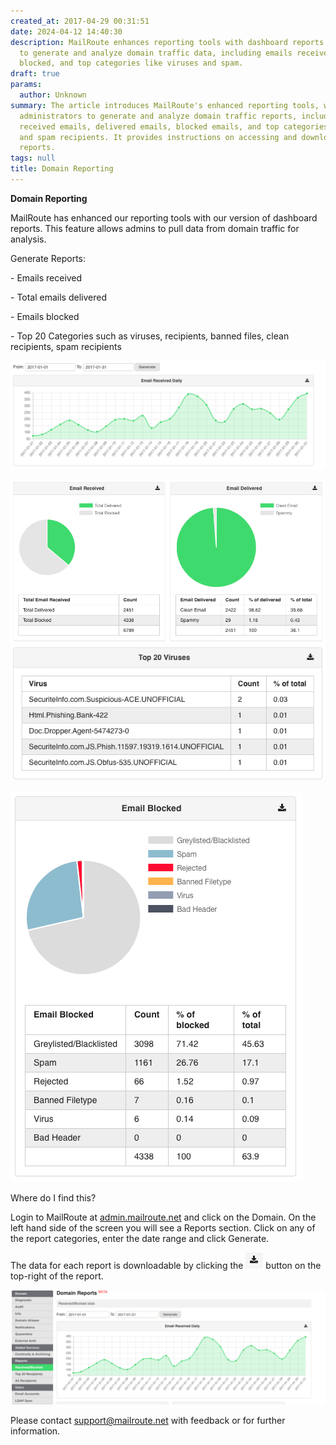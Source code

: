 ```yaml
---
created_at: 2017-04-29 00:31:51
date: 2024-04-12 14:40:30
description: MailRoute enhances reporting tools with dashboard reports for admins
  to generate and analyze domain traffic data, including emails received, delivered,
  blocked, and top categories like viruses and spam.
draft: true
params:
  author: Unknown
summary: The article introduces MailRoute's enhanced reporting tools, which allow
  administrators to generate and analyze domain traffic reports, including data on
  received emails, delivered emails, blocked emails, and top categories such as viruses
  and spam recipients. It provides instructions on accessing and downloading these
  reports.
tags: null
title: Domain Reporting
---
```



**Domain Reporting**

MailRoute has enhanced our reporting tools with our version of dashboard
reports. This feature allows admins to pull data from domain traffic for
analysis.

Generate Reports:

\- Emails received

\- Total emails delivered

\- Emails blocked

\- Top 20 Categories such as viruses, recipients, banned files, clean
recipients, spam recipients

![Screen_Shot_2017-04-28_at_5.28.17_PM.png](screen_shot_2017-04-28_at_52817_pm.png)

![Screen_Shot_2017-04-28_at_3.14.27_PM.png](screen_shot_2017-04-28_at_31427_pm.png)![Screen_Shot_2017-04-28_at_3.15.46_PM.png](screen_shot_2017-04-28_at_31546_pm.png)

![Screen_Shot_2017-04-28_at_3.15.12_PM.png](screen_shot_2017-04-28_at_31512_pm.png)

Where do I find this?

Login to MailRoute at [admin.mailroute.net](http://admin.mailroute.net/) and
click on the Domain. On the left hand side of the screen you will see a
Reports section. Click on any of the report categories, enter the date range
and click Generate.

The data for each report is downloadable by clicking the
![Screen_Shot_2017-04-28_at_5.28.33_PM.png](screen_shot_2017-04-28_at_52833_pm.png)
button on the top-right of the report.

![Screen_Shot_2017-04-28_at_3.18.56_PM.png](screen_shot_2017-04-28_at_31856_pm.png)

Please contact [support@mailroute.net](mailto:support@mailroute.net) with
feedback or for further information.

